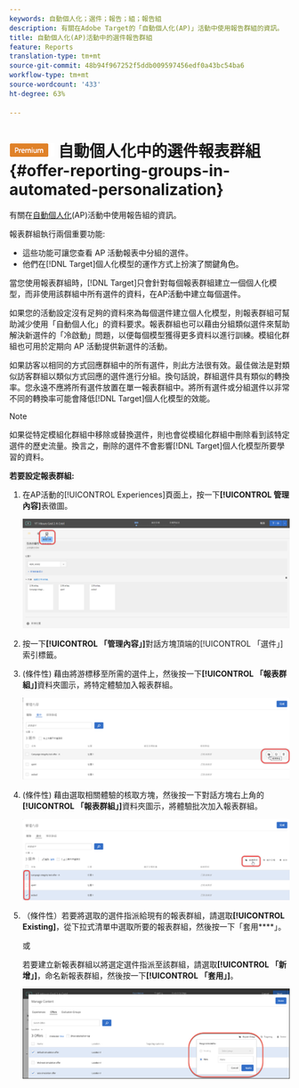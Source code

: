 ```yaml
---
keywords: 自動個人化；選件；報告；組；報告組
description: 有關在Adobe Target的「自動個人化(AP)」活動中使用報告群組的資訊。
title: 自動個人化(AP)活動中的選件報告群組
feature: Reports
translation-type: tm+mt
source-git-commit: 48b94f967252f5ddb009597456edf0a43bc54ba6
workflow-type: tm+mt
source-wordcount: '433'
ht-degree: 63%

---
```



# ![PREMIUM](/help/assets/premium.png) 自動個人化中的選件報表群組{#offer-reporting-groups-in-automated-personalization}

有關在[自動個人化](/help/c-activities/t-automated-personalization/automated-personalization.md)(AP)活動中使用報告組的資訊。

報表群組執行兩個重要功能:

* 這些功能可讓您查看 AP 活動報表中分組的選件。
* 他們在[!DNL Target]個人化模型的運作方式上扮演了關鍵角色。

當您使用報表群組時，[!DNL Target]只會針對每個報表群組建立一個個人化模型，而非使用該群組中所有選件的資料，在AP活動中建立每個選件。

如果您的活動設定沒有足夠的資料來為每個選件建立個人化模型，則報表群組可幫助減少使用「自動個人化」的資料要求。報表群組也可以藉由分組類似選件來幫助解決新選件的「冷啟動」問題，以便每個模型獲得更多資料以進行訓練。模組化群組也可用於定期向 AP 活動提供新選件的活動。

如果訪客以相同的方式回應群組中的所有選件，則此方法很有效。最佳做法是對類似訪客群組以類似方式回應的選件進行分組。換句話說，群組選件具有類似的轉換率。您永遠不應將所有選件放置在單一報表群組中。將所有選件或分組選件以非常不同的轉換率可能會降低[!DNL Target]個人化模型的效能。

>[!NOTE]
>
>如果從特定模組化群組中移除或替換選件，則也會從模組化群組中刪除看到該特定選件的歷史流量。換言之，刪除的選件不會影響[!DNL Target]個人化模型所要學習的資料。

**若要設定報表群組:**

1. 在AP活動的[!UICONTROL Experiences]頁面上，按一下&#x200B;**[!UICONTROL 管理內容]**&#x200B;表徵圖。

   ![](assets/ap_manage_content.png)

1. 按一下&#x200B;**[!UICONTROL 「管理內容」]**&#x200B;對話方塊頂端的[!UICONTROL 「選件」]索引標籤。
1. (條件性) 藉由將游標移至所需的選件上，然後按一下&#x200B;**[!UICONTROL 「報表群組」]**&#x200B;資料夾圖示，將特定體驗加入報表群組。

   ![](assets/ap_manage_content_2.png)

1. (條件性) 藉由選取相關體驗的核取方塊，然後按一下對話方塊右上角的&#x200B;**[!UICONTROL 「報表群組」]**&#x200B;資料夾圖示，將體驗批次加入報表群組。

   ![](assets/ap_manage_content_3.png)

1. （條件性）若要將選取的選件指派給現有的報表群組，請選取&#x200B;**[!UICONTROL Existing]**，從下拉式清單中選取所要的報表群組，然後按一下「套用&#x200B;****」。

   或

   若要建立新報表群組以將選定選件指派至該群組，請選取&#x200B;**[!UICONTROL 「新增」]**，命名新報表群組，然後按一下&#x200B;**[!UICONTROL 「套用」]**。

   ![](assets/ap_reporting_groups.png)

